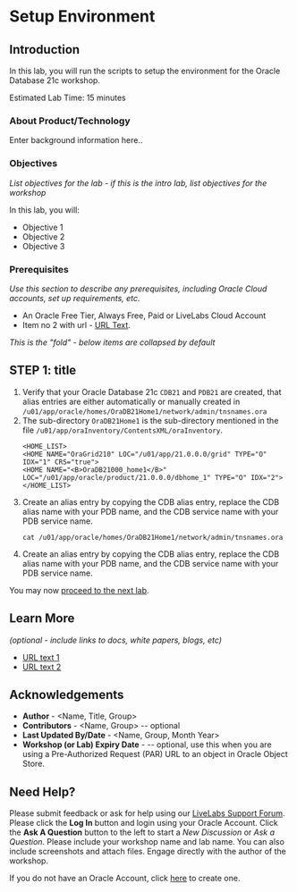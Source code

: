 # Setup Environment

## Introduction
In this lab, you will run the scripts to setup the environment for the Oracle Database 21c workshop. 

Estimated Lab Time: 15 minutes

### About Product/Technology
Enter background information here..

### Objectives

*List objectives for the lab - if this is the intro lab, list objectives for the workshop*

In this lab, you will:
* Objective 1
* Objective 2
* Objective 3

### Prerequisites

*Use this section to describe any prerequisites, including Oracle Cloud accounts, set up requirements, etc.*

* An Oracle Free Tier, Always Free, Paid or LiveLabs Cloud Account
* Item no 2 with url - [URL Text](https://www.oracle.com).

*This is the "fold" - below items are collapsed by default*

## **STEP 1**: title

1. Verify that your Oracle Database 21c `CDB21` and `PDB21` are created, that alias entries are either automatically or manually created in `/u01/app/oracle/homes/OraDB21Home1/network/admin/tnsnames.ora`
2. The sub-directory `OraDB21Home1` is the sub-directory mentioned in the file `/u01/app/oraInventory/ContentsXML/oraInventory`.
      ````
      <HOME_LIST>
      <HOME NAME="OraGrid210" LOC="/u01/app/21.0.0.0/grid" TYPE="O" IDX="1" CRS="true">
      <HOME NAME="<B>OraDB21000_home1</B>" LOC="/u01/app/oracle/product/21.0.0.0/dbhome_1" TYPE="O" IDX="2">
      </HOME_LIST>
      ````
3. Create an alias entry by copying the CDB alias entry, replace the CDB alias name with your PDB name, and the CDB service name with your PDB service name.
      ````
      cat /u01/app/oracle/homes/OraDB21Home1/network/admin/tnsnames.ora
      ````
4. Create an alias entry by copying the CDB alias entry, replace the CDB alias name with your PDB name, and the CDB service name with your PDB service name.



You may now [proceed to the next lab](#next).

## Learn More

*(optional - include links to docs, white papers, blogs, etc)*

* [URL text 1](http://docs.oracle.com)
* [URL text 2](http://docs.oracle.com)

## Acknowledgements
* **Author** - <Name, Title, Group>
* **Contributors** -  <Name, Group> -- optional
* **Last Updated By/Date** - <Name, Group, Month Year>
* **Workshop (or Lab) Expiry Date** - <Month Year> -- optional, use this when you are using a Pre-Authorized Request (PAR) URL to an object in Oracle Object Store.

## Need Help?
Please submit feedback or ask for help using our [LiveLabs Support Forum](https://community.oracle.com/tech/developers/categories/livelabsdiscussions). Please click the **Log In** button and login using your Oracle Account. Click the **Ask A Question** button to the left to start a *New Discussion* or *Ask a Question*.  Please include your workshop name and lab name.  You can also include screenshots and attach files.  Engage directly with the author of the workshop.

If you do not have an Oracle Account, click [here](https://profile.oracle.com/myprofile/account/create-account.jspx) to create one.
